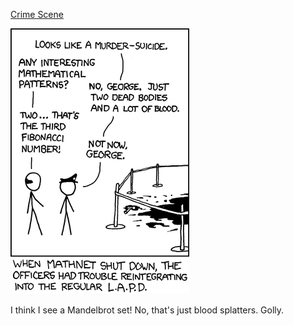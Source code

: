 [Crime Scene](https://xkcd.com/587)

![Crime Scene](./random_comic.png)

I think I see a Mandelbrot set! No, that's just blood splatters. Golly.

